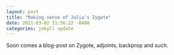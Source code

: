 ```yaml
---
layout: post
title: "Making sense of Julia's Zygote"
date: 2021-03-02 11:56:22 -0400
categories: jekyll update
---
```


Soon comes a blog-post on Zygote, adjoints, backprop and such.

